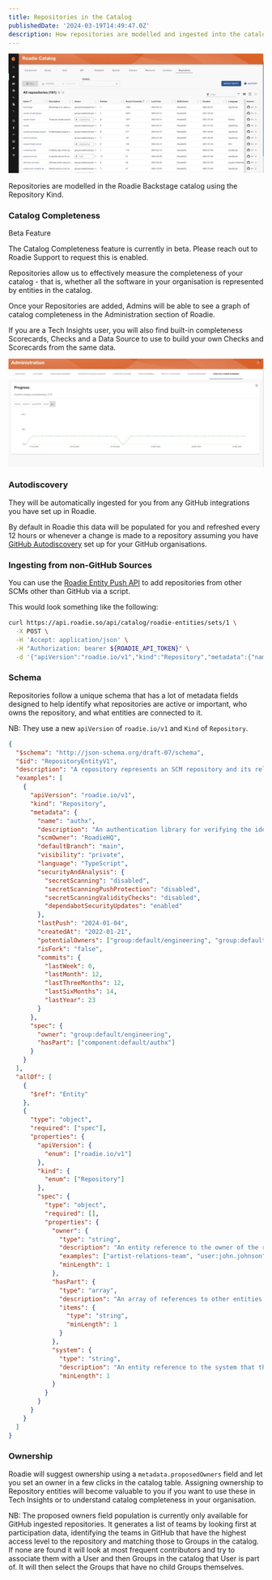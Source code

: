 ```yaml
---
title: Repositories in the Catalog
publishedDate: '2024-03-19T14:49:47.0Z'
description: How repositories are modelled and ingested into the catalog
---
```


![Repositories Catalog Table](./repositories-catalog.webp)

Repositories are modelled in the Roadie Backstage catalog using the Repository Kind.

### Catalog Completeness
<div role="alert">
  <div class="docs-cta__warning_title">Beta Feature</div>
  <div  class="docs-cta__warning_message">
    <p>The Catalog Completeness feature is currently in beta. Please reach out to Roadie Support to request this is enabled.
    </p>
  </div>
</div>
Repositories allow us to effectively measure the completeness of your catalog - that is, whether all the software in your organisation is represented by entities in the catalog.

Once your Repositories are added, Admins will be able to see a graph of catalog completeness in the Administration section of Roadie. 

If you are a Tech Insights user, you will also find built-in completeness Scorecards, Checks and a Data Source to use to build your own Checks and Scorecards from the same data.

![Catalog Completeness Page](./catalog-completeness-graph.webp)

### Autodiscovery
They will be automatically ingested for you from any GitHub integrations you have set up in Roadie.

By default in Roadie this data will be populated for you and refreshed every 12 hours or whenever a change is made to a repository assuming you have [GitHub Autodiscovery](/docs/catalog/location-management/#setting-up-autodiscovery) set up for your GitHub organisations.

### Ingesting from non-GitHub Sources
You can use the [Roadie Entity Push API](/docs/api/authorization/) to add repositories from other SCMs other than GitHub via a script.

This would look something like the following:

```bash
curl https://api.roadie.so/api/catalog/roadie-entities/sets/1 \
  -X POST \
  -H 'Accept: application/json' \
  -H "Authorization: bearer ${ROADIE_API_TOKEN}" \
  -d '{"apiVersion":"roadie.io/v1","kind":"Repository","metadata":{"name":"test1","description":"A description of the repository","scmOwner":"RoadieHQ","defaultBranch":"main","visibility":"private","language":"TypeScript","securityAndAnalysis":{"secretScanning":"disabled","secretScanningPushProtection":"disabled","secretScanningValidityChecks":"disabled","dependabotSecurityUpdates":"enabled"},"lastPush":"2024-01-04","createdAt":"2022-01-21","potentialOwners":["group:default/somegroup"],"isFork":"false","commits":{"lastWeek":0,"lastMonth":12,"lastThreeMonths":12,"lastSixMonths":14,"lastYear":23}},"spec":{"hasPart":["component:default/authx"]}}'
```

### Schema
Repositories follow a unique schema that has a lot of metadata fields designed to help identify what repositories are active or important, who owns the repository, and what entities are connected to it.

NB: They use a new `apiVersion` of `roadie.io/v1` and `Kind` of `Repository`.

```json
{
  "$schema": "http://json-schema.org/draft-07/schema",
  "$id": "RepositoryEntityV1",
  "description": "A repository represents an SCM repository and its related entities.",
  "examples": [
    {
      "apiVersion": "roadie.io/v1",
      "kind": "Repository",
      "metadata": {
        "name": "authx",
        "description": "An authentication library for verifying the identity of a caller",
        "scmOwner": "RoadieHQ",
        "defaultBranch": "main",
        "visibility": "private",
        "language": "TypeScript",
        "securityAndAnalysis": {
          "secretScanning": "disabled",
          "secretScanningPushProtection": "disabled",
          "secretScanningValidityChecks": "disabled",
          "dependabotSecurityUpdates": "enabled"
        },
        "lastPush": "2024-01-04",
        "createdAt": "2022-01-21",
        "potentialOwners": ["group:default/engineering", "group:default/infrastructure"],
        "isFork": "false",
        "commits": {
          "lastWeek": 0,
          "lastMonth": 12,
          "lastThreeMonths": 12,
          "lastSixMonths": 14,
          "lastYear": 23
        }
      },
      "spec": {
        "owner": "group:default/engineering",
        "hasPart": ["component:default/authx"]
      }
    }
  ],
  "allOf": [
    {
      "$ref": "Entity"
    },
    {
      "type": "object",
      "required": ["spec"],
      "properties": {
        "apiVersion": {
          "enum": ["roadie.io/v1"]
        },
        "kind": {
          "enum": ["Repository"]
        },
        "spec": {
          "type": "object",
          "required": [],
          "properties": {
            "owner": {
              "type": "string",
              "description": "An entity reference to the owner of the repository.",
              "examples": ["artist-relations-team", "user:john.johnson"],
              "minLength": 1
            },
            "hasPart": {
              "type": "array",
              "description": "An array of references to other entities that the repository houses.",
              "items": {
                "type": "string",
                "minLength": 1
              }
            },
            "system": {
              "type": "string",
              "description": "An entity reference to the system that the repository belongs to.",
              "minLength": 1
            }
          }
        }
      }
    }
  ]
}
```

### Ownership
Roadie will suggest ownership using a `metadata.proposedOwners` field and let you set an owner in a few clicks in the catalog table. Assigning ownership to Repository entities will become valuable to you if 
you want to use these in Tech Insights or to understand catalog completeness in your organisation.

NB: The proposed owners field population is currently only available for GitHub ingested repositories. It generates a list of teams by looking first at participation data, 
identifying the teams in GitHub that have the highest access level to the repository and matching those to Groups in the catalog. If none are found it will look at most frequent contributors 
and try to associate them with a User and then Groups in the catalog that User is part of. It will then select the Groups that have no child Groups themselves. 

